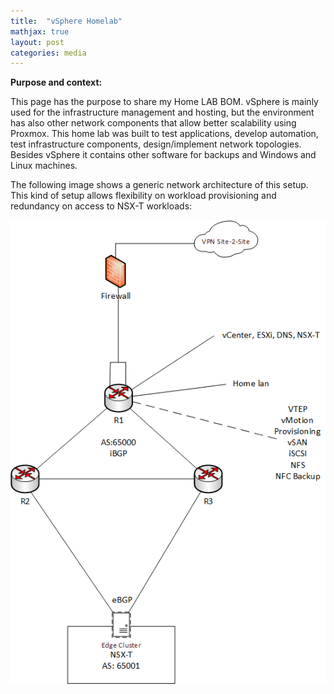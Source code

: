 ```yaml
---
title:  "vSphere Homelab"
mathjax: true
layout: post
categories: media
---
```


**Purpose and context:**

This page has the purpose to share my Home LAB BOM. vSphere is mainly used for the infrastructure management and hosting, but the environment has also other network components that allow better scalability using Proxmox.
This home lab was built to test applications, develop automation, test infrastructure components, design/implement network topologies. Besides vSphere it contains other software for backups and Windows and Linux machines.

The following image shows a generic network architecture of this setup. This kind of setup allows flexibility on workload provisioning and redundancy on access to NSX-T workloads:

![vsphere](/assets/LPHomeSiteInfra_NoNetworks.png)
